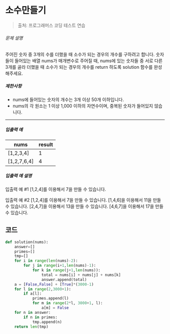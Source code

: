 # 소수만들기

> 출처: 프로그래머스 코딩 테스트 연습

###### 문제 설명

주어진 숫자 중 3개의 수를 더했을 때 소수가 되는 경우의 개수를 구하려고 합니다. 숫자들이 들어있는 배열 nums가 매개변수로 주어질 때, nums에 있는 숫자들 중 서로 다른 3개를 골라 더했을 때 소수가 되는 경우의 개수를 return 하도록 solution 함수를 완성해주세요.

##### 제한사항

- nums에 들어있는 숫자의 개수는 3개 이상 50개 이하입니다.
- nums의 각 원소는 1 이상 1,000 이하의 자연수이며, 중복된 숫자가 들어있지 않습니다.

------

##### 입출력 예

| nums        | result |
| ----------- | ------ |
| [1,2,3,4]   | 1      |
| [1,2,7,6,4] | 4      |

##### 입출력 예 설명

입출력 예 #1
[1,2,4]를 이용해서 7을 만들 수 있습니다.

입출력 예 #2
[1,2,4]를 이용해서 7을 만들 수 있습니다.
[1,4,6]을 이용해서 11을 만들 수 있습니다.
[2,4,7]을 이용해서 13을 만들 수 있습니다.
[4,6,7]을 이용해서 17을 만들 수 있습니다.

## 코드

```python
def solution(nums):
    answer=[]
    primes=[]
    tmp=[]
    for i in range(len(nums)-2):
        for j in range(i+1,len(nums)-1):
            for k in range(j+1,len(nums)):
                total = nums[i] + nums[j] + nums[k]
                answer.append(total)
    a = [False,False] + [True]*(3000-1)
    for l in range(2,3000+1):
        if a[l]:
            primes.append(l)
            for m in range(2*l, 3000+1, l):
                a[m] = False
    for n in answer:
        if n in primes:
            tmp.append(n)
    return len(tmp)
```

